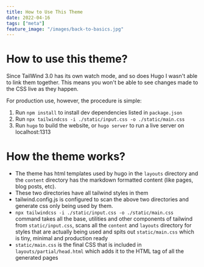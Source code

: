 ```yaml
---
title: How to Use This Theme
date: 2022-04-16
tags: ["meta"]
feature_image: "/images/back-to-basics.jpg"
---
```


# How to use this theme?
Since TailWind 3.0 has its own watch mode, and so does Hugo I wasn't able to
link them together. This means you won't be able to see changes made to the CSS
live as they happen.

For production use, however, the procedure is simple:
1. Run `npm install` to install dev dependencies listed in `package.json`
2. Run `npx tailwindcss -i ./static/input.css -o ./static/main.css`
3. Run `hugo` to build the website, or `hugo server` to run a live server on
localhost:1313

# How the theme works?
* The theme has html templates used by hugo in the `layouts` directory and the
`content` directory has the markdown formatted content (like pages, blog posts,
etc).
* These two directories have all tailwind styles in them
* tailwind.config.js is configured to scan the above two directories and generate css only being used by them.
* `npx tailwindcss -i ./static/input.css -o ./static/main.css` command takes all the base, utilities and other components of tailwind from `static/input.css`, scans all the `content` and `layouts` directory for styles that are actually being used and spits out `static/main.css` which is tiny, minimal and production ready
* `static/main.css` is the final CSS that is included in `layouts/partial/head.html` which adds it to the HTML tag of all the generated pages 
